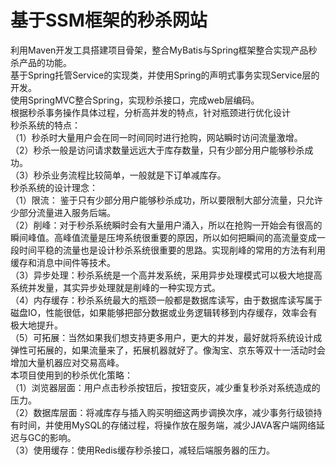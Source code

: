 # 
基于SSM框架的秒杀网站<br>
=
利用Maven开发工具搭建项目骨架，整合MyBatis与Spring框架整合实现产品秒杀产品的功能。<br>
基于Spring托管Service的实现类，并使用Spring的声明式事务实现Service层的开发。<br>
使用SpringMVC整合Spring，实现秒杀接口，完成web层编码。<br>
根据秒杀事务操作具体过程，分析高并发的特点，针对瓶颈进行优化设计<br>
秒杀系统的特点：<br>
（1）秒杀时大量用户会在同一时间同时进行抢购，网站瞬时访问流量激增。<br>
（2）秒杀一般是访问请求数量远远大于库存数量，只有少部分用户能够秒杀成功。<br>
（3）秒杀业务流程比较简单，一般就是下订单减库存。<br>
秒杀系统的设计理念：<br>
（1）限流： 鉴于只有少部分用户能够秒杀成功，所以要限制大部分流量，只允许少部分流量进入服务后端。<br>
（2）削峰：对于秒杀系统瞬时会有大量用户涌入，所以在抢购一开始会有很高的瞬间峰值。高峰值流量是压垮系统很重要的原因，所以如何把瞬间的高流量变成一段时间平稳的流量也是设计秒杀系统很重要的思路。实现削峰的常用的方法有利用缓存和消息中间件等技术。<br>
（3）异步处理：秒杀系统是一个高并发系统，采用异步处理模式可以极大地提高系统并发量，其实异步处理就是削峰的一种实现方式。<br>
（4）内存缓存：秒杀系统最大的瓶颈一般都是数据库读写，由于数据库读写属于磁盘IO，性能很低，如果能够把部分数据或业务逻辑转移到内存缓存，效率会有极大地提升。<br>
（5）可拓展：当然如果我们想支持更多用户，更大的并发，最好就将系统设计成弹性可拓展的，如果流量来了，拓展机器就好了。像淘宝、京东等双十一活动时会增加大量机器应对交易高峰。<br>
本项目使用到的秒杀优化策略：<br>
（1）浏览器层面：用户点击秒杀按钮后，按钮变灰，减少重复秒杀对系统造成的压力。<br>
（2）数据库层面：将减库存与插入购买明细这两步调换次序，减少事务行级锁持有时间，并使用MySQL的存储过程，将操作放在服务端，减少JAVA客户端网络延迟与GC的影响。<br>
（3）使用缓存：使用Redis缓存秒杀接口，减轻后端服务器的压力。<br>


